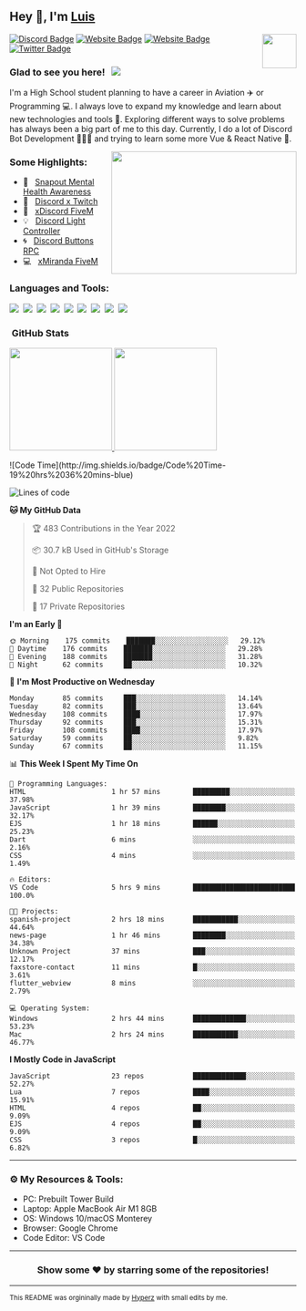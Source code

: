 ## Hey 👋, I'm [Luis](https://hypnoticsiege.net/) 

<img align="right" height="60" width="60" alt="" src="https://hypnoticsiege.net/images/uploads/logo.png" />

[![Discord Badge](https://img.shields.io/badge/-Discord-000000?style=flat-square&logo=Discord&logoColor=white)](https://hypnoticsiege.net/discord)
[![Website Badge](https://img.shields.io/badge/Snowside-000000?style=flat-square&logo=snowpack&logoColor=blue)](https://hypnoticsiege.net/snowside)
[![Website Badge](https://img.shields.io/badge/Website-000000?style=flat-square&logo=google-chrome&logoColor=white)](https://hypnoticsiege.net/)
[![Twitter Badge](https://img.shields.io/badge/-Twitter-000000?style=flat-square&logo=Twitter&logoColor=blue)](https://twitter.com/hypnoticsiege)

### Glad to see you here! &nbsp; ![](https://komarev.com/ghpvc/?username=HypnoticSiege&label=Views&color=blue&style=plastic) 

I'm a High School student planning to have a career in Aviation ✈️ or Programming 💻. I always love to expand my knowledge and learn about new technologies and tools 🔨.  Exploring different ways to solve problems has always been a big part of me to this day. Currently, I do a lot of Discord Bot Development 👨🏻‍💻 and trying to learn some more Vue & React Native 👀.

<img align="right" height="215" width="325" alt="" src="https://cdn.dribbble.com/users/416610/screenshots/4801105/coding_desk_flat_vector_ui_ux_design_illustration_motion_animation_gif2.gif" />


### Some Highlights:

- 📌 &nbsp; [Snapout Mental Health Awareness](https://snapout.nl/)
- 🚀 &nbsp; [Discord x Twitch](https://github.com/HypnoticSiege/Discord-x-Twitch)
- 🏫 &nbsp; [xDiscord FiveM](https://github.com/HypnoticSiege/xDiscord)
- 💡 &nbsp; [Discord Light Controller](https://github.com/HypnoticSiege/discord-light-controller)
- 🌀 &nbsp; [Discord Buttons RPC](https://github.com/HypnoticSiege/Discord-Buttons-RPC)
- 💻 &nbsp; [xMiranda FiveM](https://github.com/HypnoticSiege/xMiranda)

### Languages and Tools:

![](https://img.shields.io/badge/JavaScript-000000?style=for-the-badge&logo=javascript&logoColor=yellow)&nbsp;
![](https://img.shields.io/badge/Node.js-000000?style=for-the-badge&logo=node.js&logoColor=green)&nbsp;
![](https://img.shields.io/badge/HTML5-000000?style=for-the-badge&logo=html5&logoColor=orange)&nbsp;
![](https://img.shields.io/badge/CSS3-000000?style=for-the-badge&logo=css3&logoColor=blue)&nbsp;
![](https://img.shields.io/badge/Typescript-000000?style=for-the-badge&logo=typescript&logoColor=blue)&nbsp;
![](https://img.shields.io/badge/Windows-000000?style=for-the-badge&logo=windows&logoColor=blue)&nbsp;
![](https://img.shields.io/badge/Linux-000000?style=for-the-badge&logo=linux&logoColor=orange)&nbsp;
![](https://img.shields.io/badge/Discord-000000?style=for-the-badge&logo=discord&logoColor=white)&nbsp;
![](https://img.shields.io/badge/GitHub-000000?style=for-the-badge&logo=github&logoColor=white)&nbsp;

### &nbsp;GitHub Stats

<p align="left">
<a href="https://github.com/HypnoticSiege">
  <img height="180em" src="https://github-readme-stats-eight-theta.vercel.app/api?username=HypnoticSiege&show_icons=true&theme=react&include_all_commits=true&count_private=true"/>
  <img height="180em" src="https://github-readme-stats-eight-theta.vercel.app/api/top-langs/?username=HypnoticSiege&layout=compact&langs_count=8&theme=react"/>
  </a>
</p>
<!--START_SECTION:waka-->
![Code Time](http://img.shields.io/badge/Code%20Time-19%20hrs%2036%20mins-blue)

![Lines of code](https://img.shields.io/badge/From%20Hello%20World%20I%27ve%20Written-76%20Thousand%20lines%20of%20code-blue)

**🐱 My GitHub Data** 

> 🏆 483 Contributions in the Year 2022
 > 
> 📦 30.7 kB Used in GitHub's Storage 
 > 
> 🚫 Not Opted to Hire
 > 
> 📜 32 Public Repositories 
 > 
> 🔑 17 Private Repositories  
 > 
**I'm an Early 🐤** 

```text
🌞 Morning    175 commits    ███████░░░░░░░░░░░░░░░░░░   29.12% 
🌆 Daytime    176 commits    ███████░░░░░░░░░░░░░░░░░░   29.28% 
🌃 Evening    188 commits    ███████░░░░░░░░░░░░░░░░░░   31.28% 
🌙 Night      62 commits     ██░░░░░░░░░░░░░░░░░░░░░░░   10.32%

```
📅 **I'm Most Productive on Wednesday** 

```text
Monday       85 commits     ███░░░░░░░░░░░░░░░░░░░░░░   14.14% 
Tuesday      82 commits     ███░░░░░░░░░░░░░░░░░░░░░░   13.64% 
Wednesday    108 commits    ████░░░░░░░░░░░░░░░░░░░░░   17.97% 
Thursday     92 commits     ███░░░░░░░░░░░░░░░░░░░░░░   15.31% 
Friday       108 commits    ████░░░░░░░░░░░░░░░░░░░░░   17.97% 
Saturday     59 commits     ██░░░░░░░░░░░░░░░░░░░░░░░   9.82% 
Sunday       67 commits     ██░░░░░░░░░░░░░░░░░░░░░░░   11.15%

```


📊 **This Week I Spent My Time On** 

```text
💬 Programming Languages: 
HTML                     1 hr 57 mins        █████████░░░░░░░░░░░░░░░░   37.98% 
JavaScript               1 hr 39 mins        ████████░░░░░░░░░░░░░░░░░   32.17% 
EJS                      1 hr 18 mins        ██████░░░░░░░░░░░░░░░░░░░   25.23% 
Dart                     6 mins              ░░░░░░░░░░░░░░░░░░░░░░░░░   2.16% 
CSS                      4 mins              ░░░░░░░░░░░░░░░░░░░░░░░░░   1.49%

🔥 Editors: 
VS Code                  5 hrs 9 mins        █████████████████████████   100.0%

🐱‍💻 Projects: 
spanish-project          2 hrs 18 mins       ███████████░░░░░░░░░░░░░░   44.64% 
news-page                1 hr 46 mins        ████████░░░░░░░░░░░░░░░░░   34.38% 
Unknown Project          37 mins             ███░░░░░░░░░░░░░░░░░░░░░░   12.17% 
faxstore-contact         11 mins             █░░░░░░░░░░░░░░░░░░░░░░░░   3.61% 
flutter_webview          8 mins              ░░░░░░░░░░░░░░░░░░░░░░░░░   2.79%

💻 Operating System: 
Windows                  2 hrs 44 mins       █████████████░░░░░░░░░░░░   53.23% 
Mac                      2 hrs 24 mins       ███████████░░░░░░░░░░░░░░   46.77%

```

**I Mostly Code in JavaScript** 

```text
JavaScript               23 repos            █████████████░░░░░░░░░░░░   52.27% 
Lua                      7 repos             ████░░░░░░░░░░░░░░░░░░░░░   15.91% 
HTML                     4 repos             ██░░░░░░░░░░░░░░░░░░░░░░░   9.09% 
EJS                      4 repos             ██░░░░░░░░░░░░░░░░░░░░░░░   9.09% 
CSS                      3 repos             █░░░░░░░░░░░░░░░░░░░░░░░░   6.82%

```



<!--END_SECTION:waka-->

---

### ⚙️ My Resources & Tools:

- PC: Prebuilt Tower Build
- Laptop: Apple MacBook Air M1 8GB
- OS: Windows 10/macOS Monterey
- Browser: Google Chrome
- Code Editor: VS Code

---

<h3 align=center>Show some ❤️ by starring some of the repositories!</h3>

---
<small>This README was orgininally made by <a href="https://hyperz.net/">Hyperz</a> with small edits by me.</small>
